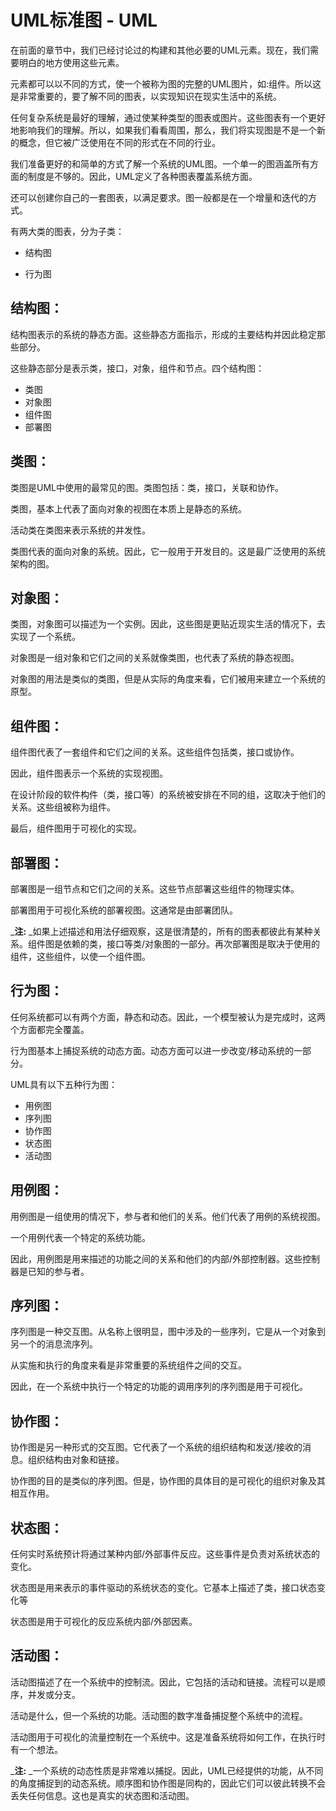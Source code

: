 # UML标准图 - UML

在前面的章节中，我们已经讨论过的构建和其他必要的UML元素。现在，我们需要明白的地方使用这些元素。

元素都可以以不同的方式，使一个被称为图的完整的UML图片，如:组件。所以这是非常重要的，要了解不同的图表，以实现知识在现实生活中的系统。

任何复杂系统是最好的理解，通过使某种类型的图表或图片。这些图表有一个更好地影响我们的理解。所以，如果我们看看周围，那么，我们将实现图是不是一个新的概念，但它被广泛使用在不同的形式在不同的行业。

我们准备更好的和简单的方式了解一个系统的UML图。一个单一的图涵盖所有方面的制度是不够的。因此，UML定义了各种图表覆盖系统方面。

还可以创建你自己的一套图表，以满足要求。图一般都是在一个增量和迭代的方式。

有两大类的图表，分为子类：

*   结构图

*   行为图

## 结构图：

结构图表示的系统的静态方面。这些静态方面指示，形成的主要结构并因此稳定那些部分。

这些静态部分是表示类，接口，对象，组件和节点。四个结构图：

*   类图
*   对象图
*   组件图
*   部署图

## 类图：

类图是UML中使用的最常见的图。类图包括：类，接口，关联和协作。

类图，基本上代表了面向对象的视图在本质上是静态的系统。

活动类在类图来表示系统的并发性。

类图代表的面向对象的系统。因此，它一般用于开发目的。这是最广泛使用的系统架构的图。

## 对象图：

类图，对象图可以描述为一个实例。因此，这些图是更贴近现实生活的情况下，去实现了一个系统。

对象图是一组对象和它们之间的关系就像类图，也代表了系统的静态视图。

对象图的用法是类似的类图，但是从实际的角度来看，它们被用来建立一个系统的原型。

## 组件图：

组件图代表了一套组件和它们之间的关系。这些组件包括类，接口或协作。

因此，组件图表示一个系统的实现视图。

在设计阶段的软件构件（类，接口等）的系统被安排在不同的组，这取决于他们的关系。这些组被称为组件。

最后，组件图用于可视化的实现。

## 部署图：

部署图是一组节点和它们之间的关系。这些节点部署这些组件的物理实体。

部署图用于可视化系统的部署视图。这通常是由部署团队。

_**注:** _如果上述描述和用法仔细观察，这是很清楚的，所有的图表都彼此有某种关系。组件图是依赖的类，接口等类/对象图的一部分。再次部署图是取决于使用的组件，这些组件，以使一个组件图。

## 行为图：

任何系统都可以有两个方面，静态和动态。因此，一个模型被认为是完成时，这两个方面都完全覆盖。

行为图基本上捕捉系统的动态方面。动态方面可以进一步改变/移动系统的一部分。

UML具有以下五种行为图：

*   用例图
*   序列图
*   协作图
*   状态图
*   活动图

## 用例图：

用例图是一组使用的情况下，参与者和他们的关系。他们代表了用例的系统视图。

一个用例代表一个特定的系统功能。

因此，用例图是用来描述的功能之间的关系和他们的内部/外部控制器。这些控制器是已知的参与者。

## 序列图：

序列图是一种交互图。从名称上很明显，图中涉及的一些序列，它是从一个对象到另一个的消息流序列。

从实施和执行的角度来看是非常重要的系统组件之间的交互。

因此，在一个系统中执行一个特定的功能的调用序列的序列图是用于可视化。

## 协作图：

协作图是另一种形式的交互图。它代表了一个系统的组织结构和发送/接收的消息。组织结构由对象和链接。

协作图的目的是类似的序列图。但是，协作图的具体目的是可视化的组织对象及其相互作用。

## 状态图：

任何实时系统预计将通过某种内部/外部事件反应。这些事件是负责对系统状态的变化。

状态图是用来表示的事件驱动的系统状态的变化。它基本上描述了类，接口状态变化等

状态图是用于可视化的反应系统内部/外部因素。

## 活动图：

活动图描述了在一个系统中的控制流。因此，它包括的活动和链接。流程可以是顺序，并发或分支。

活动是什么，但一个系统的功能。活动图的数字准备捕捉整个系统中的流程。

活动图用于可视化的流量控制在一个系统中。这是准备系统将如何工作，在执行时有一个想法。

_**注:** _一个系统的动态性质是非常难以捕捉。因此，UML已经提供的功能，从不同的角度捕捉到的动态系统。顺序图和协作图是同构的，因此它们可以彼此转换不会丢失任何信息。这也是真实的状态图和活动图。

 